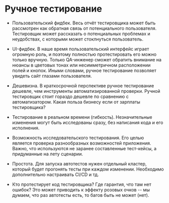 # Ручное тестирование

* Пользовательский фидбек. 
Весь отчёт тестировщика может быть рассмотрен как обратная связь от потенциального пользователя.
Тестировщик может рассказать о потенциальных проблемах и неудобствах, с которыми может стоклнуться пользователь.

* UI-фидбек.
В наше время пользовательский интерфейс играет огромную роль, и поэтому полностью протестировать его можно только вручную. 
Только QA-инженер сможет обратить внимание на нюансы в цветовых тонах или несимметричном расположении полей и кнопок.
Иными словами, ручное тестирование позволяет увидеть сайт глазами пользователя. 

* Дешевизна. 
В краткосрочной перспективе ручное тестирование дешевле, чем инструменты автоматизированной проверки. 
Ручной тестировщик стоит гораздо дешевле по сравнению с автоматизатором.
Какая польза бизнесу если от зарплаты тестировщика?

* Тестирование в реальном времени (гибкость). 
Незначительные изменения могут быть исследованы сразу, без написания кода и его исполнения.

* Возможность исследовательского тестирования. 
Его целью является проверка разнообразных возможностей приложения. 
Важно, что используются не заранее составленные тест-кейсы, а придуманные на лету сценарии.

* Простота. Для запуска автотестов нужен отдельный кластер, который будет прогонять тесты при каждом изменении. 
Необходимо дополнительно настраивать CI/CD и тд.

* Кто протестирует код тестировщика? Где гарантия, что там нет ошибок? 
Это может приводить к эффекту розовых очков -- мы думаем, что раз автотесты есть, то багов быть не может (нет).
